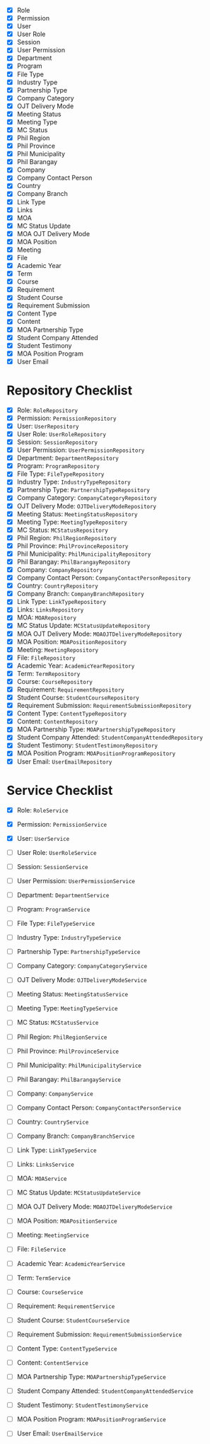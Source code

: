 - [x] Role
- [x] Permission
- [x] User
- [x] User Role
- [x] Session
- [x] User Permission
- [x] Department
- [x] Program
- [x] File Type
- [x] Industry Type
- [x] Partnership Type
- [x] Company Category
- [x] OJT Delivery Mode
- [x] Meeting Status
- [x] Meeting Type
- [x] MC Status
- [x] Phil Region
- [x] Phil Province
- [x] Phil Municipality
- [x] Phil Barangay
- [x] Company
- [x] Company Contact Person
- [x] Country
- [x] Company Branch
- [x] Link Type
- [x] Links
- [x] MOA
- [x] MC Status Update
- [x] MOA OJT Delivery Mode
- [x] MOA Position
- [x] Meeting
- [x] File
- [x] Academic Year
- [x] Term
- [x] Course
- [x] Requirement
- [x] Student Course
- [x] Requirement Submission
- [x] Content Type
- [x] Content
- [x] MOA Partnership Type
- [x] Student Company Attended
- [x] Student Testimony
- [x] MOA Position Program
- [x] User Email
# Repository Checklist

- [x]  Role: `RoleRepository`
- [x]  Permission: `PermissionRepository`
- [x]  User: `UserRepository`
- [x]  User Role: `UserRoleRepository`
- [x]  Session: `SessionRepository`
- [x]  User Permission: `UserPermissionRepository`
- [x]  Department: `DepartmentRepository`
- [x]  Program: `ProgramRepository`
- [x]  File Type: `FileTypeRepository`
- [x]  Industry Type: `IndustryTypeRepository`
- [x]  Partnership Type: `PartnershipTypeRepository`
- [x]  Company Category: `CompanyCategoryRepository`
- [x]  OJT Delivery Mode: `OJTDeliveryModeRepository`
- [x]  Meeting Status: `MeetingStatusRepository`
- [x]  Meeting Type: `MeetingTypeRepository`
- [x]  MC Status: `MCStatusRepository`
- [x]  Phil Region: `PhilRegionRepository`
- [x]  Phil Province: `PhilProvinceRepository`
- [x]  Phil Municipality: `PhilMunicipalityRepository`
- [x]  Phil Barangay: `PhilBarangayRepository`
- [x]  Company: `CompanyRepository`
- [x]  Company Contact Person: `CompanyContactPersonRepository`
- [x]  Country: `CountryRepository`
- [x]  Company Branch: `CompanyBranchRepository`
- [x]  Link Type: `LinkTypeRepository`
- [x]  Links: `LinksRepository`
- [x]  MOA: `MOARepository`
- [x]  MC Status Update: `MCStatusUpdateRepository`
- [x]  MOA OJT Delivery Mode: `MOAOJTDeliveryModeRepository`
- [x]  MOA Position: `MOAPositionRepository`
- [x]  Meeting: `MeetingRepository`
- [x]  File: `FileRepository`
- [x]  Academic Year: `AcademicYearRepository`
- [x]  Term: `TermRepository`
- [x]  Course: `CourseRepository`
- [x]  Requirement: `RequirementRepository`
- [x]  Student Course: `StudentCourseRepository`
- [x]  Requirement Submission: `RequirementSubmissionRepository`
- [x]  Content Type: `ContentTypeRepository`
- [x]  Content: `ContentRepository`
- [x]  MOA Partnership Type: `MOAPartnershipTypeRepository`
- [x]  Student Company Attended: `StudentCompanyAttendedRepository`
- [x]  Student Testimony: `StudentTestimonyRepository`
- [x]  MOA Position Program: `MOAPositionProgramRepository`
- [x]  User Email: `UserEmailRepository`

# Service Checklist

- [x]  Role: `RoleService`
- [x]  Permission: `PermissionService`
- [x]  User: `UserService`
- [ ]  User Role: `UserRoleService`
- [ ]  Session: `SessionService`
- [ ]  User Permission: `UserPermissionService`
- [ ]  Department: `DepartmentService`
- [ ]  Program: `ProgramService`
- [ ]  File Type: `FileTypeService`
- [ ]  Industry Type: `IndustryTypeService`
- [ ]  Partnership Type: `PartnershipTypeService`
- [ ]  Company Category: `CompanyCategoryService`
- [ ]  OJT Delivery Mode: `OJTDeliveryModeService`
- [ ]  Meeting Status: `MeetingStatusService`
- [ ]  Meeting Type: `MeetingTypeService`
- [ ]  MC Status: `MCStatusService`
- [ ]  Phil Region: `PhilRegionService`
- [ ]  Phil Province: `PhilProvinceService`
- [ ]  Phil Municipality: `PhilMunicipalityService`
- [ ]  Phil Barangay: `PhilBarangayService`
- [ ]  Company: `CompanyService`
- [ ]  Company Contact Person: `CompanyContactPersonService`
- [ ]  Country: `CountryService`
- [ ]  Company Branch: `CompanyBranchService`
- [ ]  Link Type: `LinkTypeService`
- [ ]  Links: `LinksService`
- [ ]  MOA: `MOAService`
- [ ]  MC Status Update: `MCStatusUpdateService`
- [ ]  MOA OJT Delivery Mode: `MOAOJTDeliveryModeService`
- [ ]  MOA Position: `MOAPositionService`
- [ ]  Meeting: `MeetingService`
- [ ]  File: `FileService`
- [ ]  Academic Year: `AcademicYearService`
- [ ]  Term: `TermService`
- [ ]  Course: `CourseService`
- [ ]  Requirement: `RequirementService`
- [ ]  Student Course: `StudentCourseService`
- [ ]  Requirement Submission: `RequirementSubmissionService`
- [ ]  Content Type: `ContentTypeService`
- [ ]  Content: `ContentService`
- [ ]  MOA Partnership Type: `MOAPartnershipTypeService`
- [ ]  Student Company Attended: `StudentCompanyAttendedService`
- [ ]  Student Testimony: `StudentTestimonyService`
- [ ]  MOA Position Program: `MOAPositionProgramService`
- [ ]  User Email: `UserEmailService`


